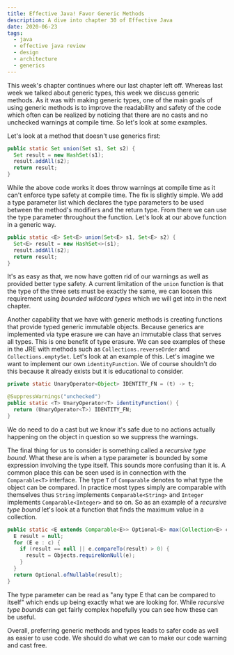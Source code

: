 ```yaml
---
title: Effective Java! Favor Generic Methods
description: A dive into chapter 30 of Effective Java
date: 2020-06-23
tags:
  - java
  - effective java review
  - design
  - architecture
  - generics
---
```


This week's chapter continues where our last chapter left off. Whereas last week we talked about generic types, this week we discuss generic methods. As it was with making generic types, one of the main goals of using generic methods is to improve the readability and safety of the code which often can be realized by noticing that there are no casts and no unchecked warnings at compile time. So let's look at some examples. 

Let's look at a method that doesn't use generics first:

```java
public static Set union(Set s1, Set s2) {
  Set result = new HashSet(s1);
  result.addAll(s2);
  return result;
}
```
While the above code works it does throw warnings at compile time as it can't enforce type safety at compile time. The fix is slightly simple. We add a type parameter list which declares the type parameters to be used between the method's modifiers and the return type. From there we can use the type parameter throughout the function. Let's look at our above function in a generic way.

```java
public static <E> Set<E> union(Set<E> s1, Set<E> s2) {
  Set<E> result = new HashSet<>(s1);
  result.addAll(s2);
  return result;
}
```

It's as easy as that, we now have gotten rid of our warnings as well as provided better type safety. A current limitation of the `union` function is that the type of the three sets must be exactly the same, we can loosen this requirement using _bounded wildcard types_ which we will get into in the next chapter.

Another capability that we have with generic methods is creating functions that provide typed generic immutable objects. Because generics are implemented via type erasure we can have an immutable class that serves all types. This is one benefit of type erasure. We can see examples of these in the JRE with methods such as `Collections.reverseOrder` and `Collections.emptySet`. Let's look at an example of this. Let's imagine we want to implement our own `identityFunction`. We of course shouldn't do this because it already exists but it is educational to consider.

```java
private static UnaryOperator<Object> IDENTITY_FN = (t) -> t;

@SuppressWarnings("unchecked")
public static <T> UnaryOperator<T> identityFunction() {
  return (UnaryOperator<T>) IDENTITY_FN;
}
```

We do need to do a cast but we know it's safe due to no actions actually happening on the object in question so we suppress the warnings. 

The final thing for us to consider is something called a _recursive type bound_. What these are is when a type parameter is bounded by some expression involving the type itself. This sounds more confusing than it is. A common place this can be seen used is in connection with the `Comparable<T>` interface. The type `T` of `Comparable` denotes to what type the object can be compared. In practice most types simply are comparable with themselves thus `String` implements `Comparable<String>` and `Integer` implements `Comparable<Integer>` and so on. So as an example of a _recursive type bound_ let's look at a function that finds the maximum value in a collection.

```java
public static <E extends Comparable<E>> Optional<E> max(Collection<E> c) {
  E result = null;
  for (E e : c) {
    if (result == null || e.compareTo(result) > 0) {
      result = Objects.requireNonNull(e);
    }
  }
  return Optional.ofNullable(result);
}
```

The type parameter can be read as "any type E that can be compared to itself" which ends up being exactly what we are looking for. While _recursive type bounds_ can get fairly complex hopefully you can see how these can be useful.

Overall, preferring generic methods and types leads to safer code as well as easier to use code. We should do what we can to make our code warning and cast free.   